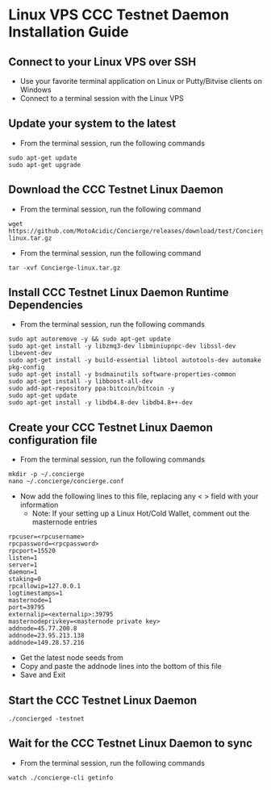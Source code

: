 # Linux VPS CCC Testnet Daemon Installation Guide

## Connect to your Linux VPS over SSH

  * Use your favorite terminal application on Linux or Putty/Bitvise clients on Windows
  * Connect to a terminal session with the Linux VPS
  
## Update your system to the latest

  * From the terminal session, run the following commands
  ```
  sudo apt-get update
  sudo apt-get upgrade
  ```
  
## Download the CCC Testnet Linux Daemon

  * From the terminal session, run the following command
  ```
  wget https://github.com/MotoAcidic/Concierge/releases/download/test/Concierge-linux.tar.gz
  ```
  * From the terminal session, run the following command
  ```
  tar -xvf Concierge-linux.tar.gz
  ```
  
## Install CCC Testnet Linux Daemon Runtime Dependencies

  * From the terminal session, run the following commands
  ```
  sudo apt autoremove -y && sudo apt-get update
  sudo apt-get install -y libzmq3-dev libminiupnpc-dev libssl-dev libevent-dev
  sudo apt-get install -y build-essential libtool autotools-dev automake pkg-config
  sudo apt-get install -y bsdmainutils software-properties-common
  sudo apt-get install -y libboost-all-dev
  sudo add-apt-repository ppa:bitcoin/bitcoin -y
  sudo apt-get update
  sudo apt-get install -y libdb4.8-dev libdb4.8++-dev
  ```
  
## Create your CCC Testnet Linux Daemon configuration file

* From the terminal session, run the following commands
```
mkdir -p ~/.concierge
nano ~/.concierge/concierge.conf
```

* Now add the following lines to this file, replacing any < > field with your information
  * Note: If your setting up a Linux Hot/Cold Wallet, comment out the masternode entries
```
rpcuser=<rpcusername>
rpcpassword=<rpcpassword>
rpcport=15520
listen=1
server=1
daemon=1
staking=0
rpcallowip=127.0.0.1
logtimestamps=1
masternode=1
port=39795
externalip=<externalip>:39795
masternodeprivkey=<masternode private key>
addnode=45.77.200.8
addnode=23.95.213.138
addnode=149.28.57.216
```

* Get the latest node seeds from 
* Copy and paste the addnode lines into the bottom of this file
* Save and Exit

## Start the CCC Testnet Linux Daemon

```
./concierged -testnet
```

## Wait for the CCC Testnet Linux Daemon to sync

* From the terminal session, run the following commands
```
watch ./concierge-cli getinfo
```

